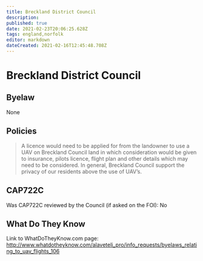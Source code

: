 ```yaml
---
title: Breckland District Council
description: 
published: true
date: 2021-02-23T20:06:25.628Z
tags: england,norfolk
editor: markdown
dateCreated: 2021-02-16T12:45:48.708Z
---
```


# Breckland District Council


## Byelaw
None

## Policies
> A licence would need to be applied for from the landowner to use a UAV on Breckland Council land in which consideration would be given to insurance, pilots licence, flight plan and other details which may need to be considered. In general, Breckland Council support the privacy of our residents above the use of UAV’s.

## CAP722C

Was CAP722C reviewed by the Council (if asked on the FOI): No

## What Do They Know

Link to WhatDoTheyKnow.com page:
http://www.whatdotheyknow.com/alaveteli_pro/info_requests/byelaws_relating_to_uav_flights_106

